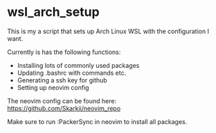 # wsl_arch_setup

This is my a script that sets up Arch Linux WSL with the configuration I want.

Currently is has the following functions:
- Installing lots of commonly used packages
- Updating .bashrc with commands etc.
- Generating a ssh key for github
- Setting up neovim config

The neovim config can be found here: https://github.com/Skarkii/neovim_repo

Make sure to run :PackerSync in neovim to install all packages.
